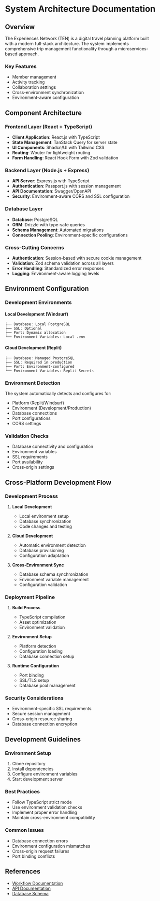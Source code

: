 # System Architecture Documentation

## Overview

The Experiences Network (TEN) is a digital travel planning platform built with a modern full-stack architecture. The system implements comprehensive trip management functionality through a microservices-based approach.

### Key Features
- Member management
- Activity tracking
- Collaboration settings
- Cross-environment synchronization
- Environment-aware configuration

## Component Architecture

### Frontend Layer (React + TypeScript)
- **Client Application**: React.js with TypeScript
- **State Management**: TanStack Query for server state
- **UI Components**: Shadcn/UI with Tailwind CSS
- **Routing**: Wouter for lightweight routing
- **Form Handling**: React Hook Form with Zod validation

### Backend Layer (Node.js + Express)
- **API Server**: Express.js with TypeScript
- **Authentication**: Passport.js with session management
- **API Documentation**: Swagger/OpenAPI
- **Security**: Environment-aware CORS and SSL configuration

### Database Layer
- **Database**: PostgreSQL
- **ORM**: Drizzle with type-safe queries
- **Schema Management**: Automated migrations
- **Connection Pooling**: Environment-specific configurations

### Cross-Cutting Concerns
- **Authentication**: Session-based with secure cookie management
- **Validation**: Zod schema validation across all layers
- **Error Handling**: Standardized error responses
- **Logging**: Environment-aware logging levels

## Environment Configuration

### Development Environments

#### Local Development (Windsurf)
```
├── Database: Local PostgreSQL
├── SSL: Optional
├── Port: Dynamic allocation
└── Environment Variables: Local .env
```

#### Cloud Development (Replit)
```
├── Database: Managed PostgreSQL
├── SSL: Required in production
├── Port: Environment-configured
└── Environment Variables: Replit Secrets
```

### Environment Detection
The system automatically detects and configures for:
- Platform (Replit/Windsurf)
- Environment (Development/Production)
- Database connections
- Port configurations
- CORS settings

### Validation Checks
- Database connectivity and configuration
- Environment variables
- SSL requirements
- Port availability
- Cross-origin settings

## Cross-Platform Development Flow

### Development Process
1. **Local Development**
   - Local environment setup
   - Database synchronization
   - Code changes and testing

2. **Cloud Development**
   - Automatic environment detection
   - Database provisioning
   - Configuration adaptation

3. **Cross-Environment Sync**
   - Database schema synchronization
   - Environment variable management
   - Configuration validation

### Deployment Pipeline
1. **Build Process**
   - TypeScript compilation
   - Asset optimization
   - Environment validation

2. **Environment Setup**
   - Platform detection
   - Configuration loading
   - Database connection setup

3. **Runtime Configuration**
   - Port binding
   - SSL/TLS setup
   - Database pool management

### Security Considerations
- Environment-specific SSL requirements
- Secure session management
- Cross-origin resource sharing
- Database connection encryption

## Development Guidelines

### Environment Setup
1. Clone repository
2. Install dependencies
3. Configure environment variables
4. Start development server

### Best Practices
- Follow TypeScript strict mode
- Use environment validation checks
- Implement proper error handling
- Maintain cross-environment compatibility

### Common Issues
- Database connection errors
- Environment configuration mismatches
- Cross-origin request failures
- Port binding conflicts

## References
- [Workflow Documentation](./workflow.md)
- [API Documentation](/api-docs)
- [Database Schema](./database-schema.md)

